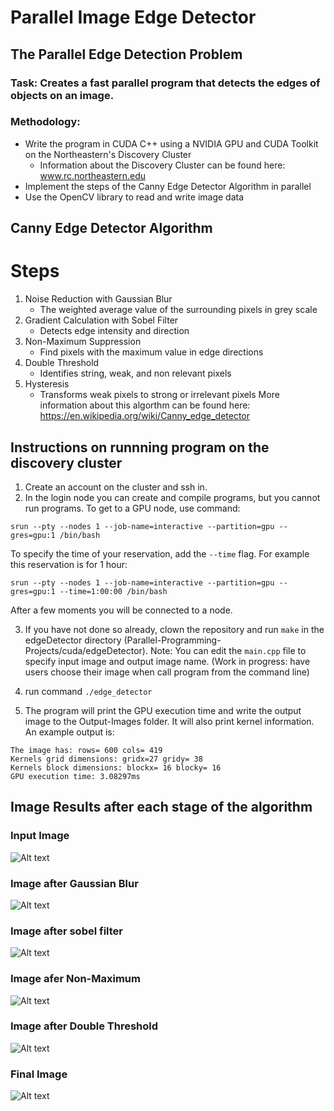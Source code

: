 # Parallel Image Edge Detector

## The Parallel Edge Detection Problem
### Task: Creates a fast parallel program that detects the edges of objects on an image.
### Methodology:
  - Write the program in CUDA C++ using a NVIDIA GPU and CUDA Toolkit on the Northeastern's Discovery Cluster
    - Information about the Discovery Cluster can be found here: www.rc.northeastern.edu
  - Implement the steps of the Canny Edge Detector Algorithm in parallel
  - Use the OpenCV library to read and write image data

## Canny Edge Detector Algorithm
# Steps
1. Noise Reduction with Gaussian Blur
   - The weighted average value of the surrounding pixels in grey scale
2. Gradient Calculation with Sobel Filter
   - Detects edge intensity and direction
3. Non-Maximum Suppression
   - Find pixels with the maximum value in edge directions
4. Double Threshold
   - Identifies string, weak, and non relevant pixels
5. Hysteresis
   - Transforms weak pixels to strong or irrelevant pixels
More information about this algorthm can be found here: https://en.wikipedia.org/wiki/Canny_edge_detector

## Instructions on runnning program on the discovery cluster
1. Create an account on the cluster and ssh in.
2. In the login node you can create and compile programs, but you cannot run programs. To get to a GPU node, use command:
```
srun --pty --nodes 1 --job-name=interactive --partition=gpu --gres=gpu:1 /bin/bash
```
To specify the time of your reservation, add the ```--time``` flag. For example this reservation is for 1 hour:
```
srun --pty --nodes 1 --job-name=interactive --partition=gpu --gres=gpu:1 --time=1:00:00 /bin/bash
```
After a few moments you will be connected to a node.

3. If you have not done so already, clown the repository and run ```make``` in the edgeDetector directory (Parallel-Programming-Projects/cuda/edgeDetector).
Note: You can edit the ```main.cpp``` file to specify input image and output image name. (Work in progress: have users choose their image when call program from the command line)

4. run command 
```./edge_detector```

5. The program will print the GPU execution time and write the output image to the Output-Images folder. It will also print kernel information. An example output is:
```
The image has: rows= 600 cols= 419
Kernels grid dimensions: gridx=27 gridy= 38
Kernels block dimensions: blockx= 16 blocky= 16
GPU execution time: 3.08297ms
```

## Image Results after each stage of the algorithm
### Input Image
![Alt text](Input-Images/input_rdj.jpg)

### Image after Gaussian Blur
![Alt text](Output-Images/output_blur_average.jpg)

### Image after sobel filter
![Alt text](Output-Images/output_sobel_with_avg_blur.jpg)

### Image afer Non-Maximum 
![Alt text](Output-Images/output_nms_with_avg_blur.jpg)

### Image after Double Threshold
![Alt text](Output-Images/output_thresh_with_avg_blur.jpg)

### Final Image
![Alt text](Output-Images/output_rdj.jpg)

